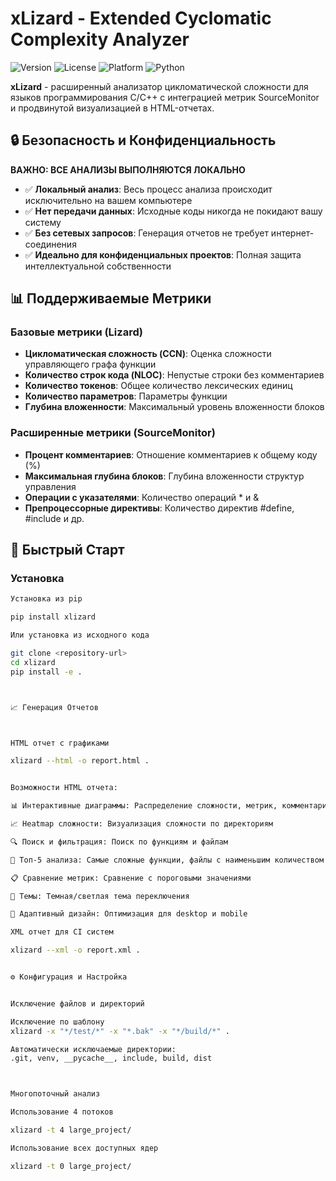 # xLizard - Extended Cyclomatic Complexity Analyzer

![Version](https://img.shields.io/badge/version-1.1.0-blue.svg)
![License](https://img.shields.io/badge/license-MIT-red.svg)
![Platform](https://img.shields.io/badge/platform-Windows-lightgrey.svg)
![Python](https://img.shields.io/badge/python-3.7%2B-green.svg)

**xLizard** - расширенный анализатор цикломатической сложности для языков программирования C/C++ с интеграцией метрик SourceMonitor и продвинутой визуализацией в HTML-отчетах.

## 🔒 Безопасность и Конфиденциальность

**ВАЖНО: ВСЕ АНАЛИЗЫ ВЫПОЛНЯЮТСЯ ЛОКАЛЬНО**

- ✅ **Локальный анализ**: Весь процесс анализа происходит исключительно на вашем компьютере
- ✅ **Нет передачи данных**: Исходные коды никогда не покидают вашу систему
- ✅ **Без сетевых запросов**: Генерация отчетов не требует интернет-соединения
- ✅ **Идеально для конфиденциальных проектов**: Полная защита интеллектуальной собственности

## 📊 Поддерживаемые Метрики

### Базовые метрики (Lizard)
- **Цикломатическая сложность (CCN)**: Оценка сложности управляющего графа функции
- **Количество строк кода (NLOC)**: Непустые строки без комментариев
- **Количество токенов**: Общее количество лексических единиц
- **Количество параметров**: Параметры функции
- **Глубина вложенности**: Максимальный уровень вложенности блоков

### Расширенные метрики (SourceMonitor)
- **Процент комментариев**: Отношение комментариев к общему коду (%)
- **Максимальная глубина блоков**: Глубина вложенности структур управления
- **Операции с указателями**: Количество операций * и &
- **Препроцессорные директивы**: Количество директив #define, #include и др.

## 🚀 Быстрый Старт

### Установка

```bash
Установка из pip

pip install xlizard

Или установка из исходного кода

git clone <repository-url>
cd xlizard
pip install -e .



📈 Генерация Отчетов



HTML отчет с графиками

xlizard --html -o report.html .


Возможности HTML отчета:

📊 Интерактивные диаграммы: Распределение сложности, метрик, комментариев

📈 Heatmap сложности: Визуализация сложности по директориям

🔍 Поиск и фильтрация: Поиск по функциям и файлам

🎯 Топ-5 анализа: Самые сложные функции, файлы с наименьшим количеством комментариев

📋 Сравнение метрик: Сравнение с пороговыми значениями

🎨 Темы: Темная/светлая тема переключения

📱 Адаптивный дизайн: Оптимизация для desktop и mobile

XML отчет для CI систем

xlizard --xml -o report.xml .


⚙️ Конфигурация и Настройка


Исключение файлов и директорий

Исключение по шаблону
xlizard -x "*/test/*" -x "*.bak" -x "*/build/*" .

Автоматически исключаемые директории:
.git, venv, __pycache__, include, build, dist



Многопоточный анализ

Использование 4 потоков

xlizard -t 4 large_project/

Использование всех доступных ядер

xlizard -t 0 large_project/